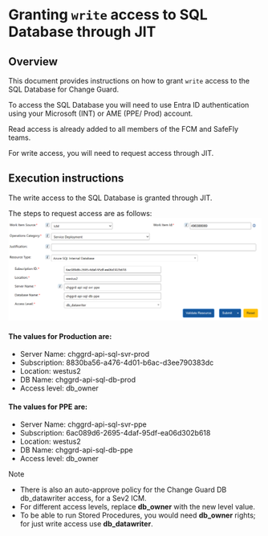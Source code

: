 ﻿# Granting `write` access to SQL Database through JIT

## Overview

This document provides instructions on how to grant `write` access to the SQL Database for Change Guard.

To access the SQL Database you will need to use Entra ID authentication using your Microsoft (INT) or AME (PPE/ Prod) account.

Read access is already added to all members of the FCM and SafeFly teams. 

For write access, you will need to request access through JIT.

## Execution instructions
The write access to the SQL Database is granted through JIT. 

The steps to request access are as follows:
![JIT Details](media/JIT_SQL_Db.png)

#### The values for Production are:
- Server Name: chggrd-api-sql-svr-prod
- Subscription: 8830ba56-a476-4d01-b6ac-d3ee790383dc
- Location: westus2
- DB Name: chggrd-api-sql-db-prod
- Access level: db_owner

#### The values for PPE are:
- Server Name: chggrd-api-sql-svr-ppe
- Subscription: 6ac089d6-2695-4daf-95df-ea06d302b618
- Location: westus2
- DB Name: chggrd-api-sql-db-ppe
- Access level: db_owner

> [!NOTE]
> - There is also an auto-approve policy for the Change Guard DB db_datawriter access, for a Sev2 ICM.
> - For different access levels, replace **db_owner** with the new level value.
> - To be able to run Stored Procedures, you would need **db_owner** rights; for just write access use **db_datawriter**.
